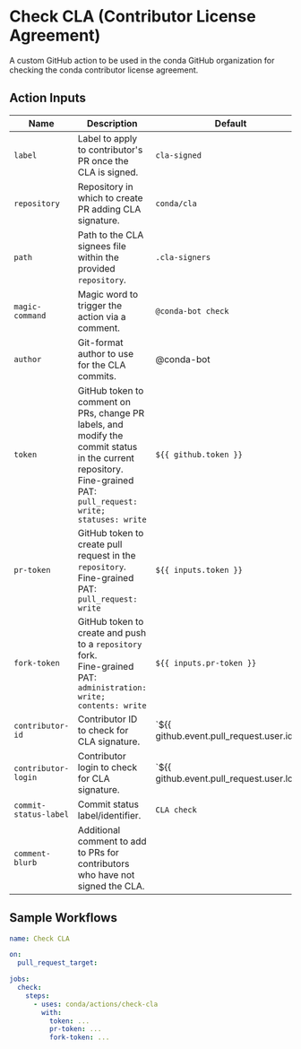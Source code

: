 # Check CLA (Contributor License Agreement)

A custom GitHub action to be used in the conda GitHub organization for checking the
conda contributor license agreement.

## Action Inputs

| Name | Description | Default |
| ---- | ----------- | ------- |
| `label` | Label to apply to contributor's PR once the CLA is signed. | `cla-signed` |
| `repository` | Repository in which to create PR adding CLA signature. | `conda/cla` |
| `path` | Path to the CLA signees file within the provided `repository`. | `.cla-signers` |
| `magic-command` | Magic word to trigger the action via a comment. | `@conda-bot check` |
| `author` | Git-format author to use for the CLA commits. | @conda-bot |
| `token` | GitHub token to comment on PRs, change PR labels, and modify the commit status in the current repository.<br>Fine-grained PAT: `pull_request: write; statuses: write` | `${{ github.token }}` |
| `pr-token` | GitHub token to create pull request in the `repository`.<br>Fine-grained PAT: `pull_request: write` | `${{ inputs.token }}` |
| `fork-token` | GitHub token to create and push to a `repository` fork.<br>Fine-grained PAT: `administration: write; contents: write` | `${{ inputs.pr-token }}` |
| `contributor-id` | Contributor ID to check for CLA signature. | `${{ github.event.pull_request.user.id || github.event.issue.user.id }}` |
| `contributor-login` | Contributor login to check for CLA signature. | `${{ github.event.pull_request.user.login || github.event.issue.user.login }}` |
| `commit-status-label` | Commit status label/identifier. | `CLA check` |
| `comment-blurb` | Additional comment to add to PRs for contributors who have not signed the CLA. | |

## Sample Workflows

```yaml
name: Check CLA

on:
  pull_request_target:

jobs:
  check:
    steps:
      - uses: conda/actions/check-cla
        with:
          token: ...
          pr-token: ...
          fork-token: ...
```
